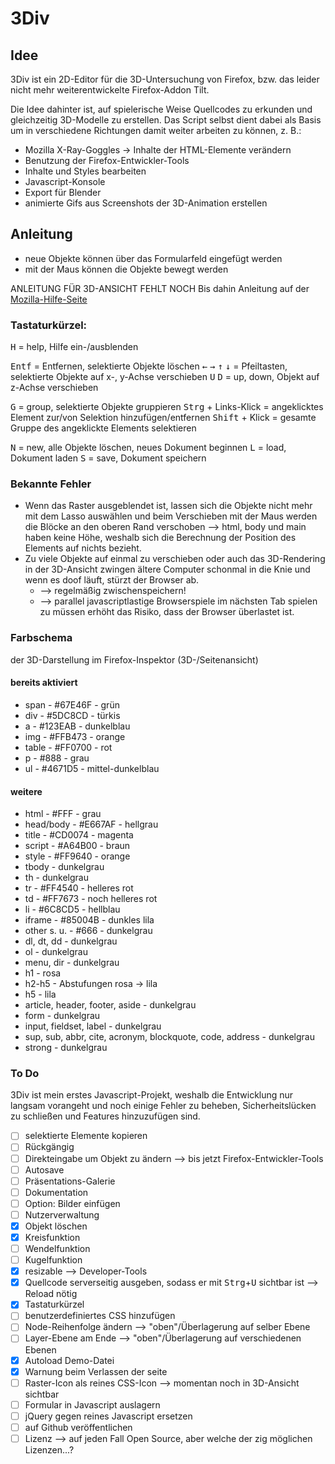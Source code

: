 3Div
====

Idee
----
3Div ist ein 2D-Editor für die 3D-Untersuchung von Firefox, bzw. das leider nicht mehr weiterentwickelte Firefox-Addon Tilt.

Die Idee dahinter ist, auf spielerische Weise Quellcodes zu erkunden und gleichzeitig 3D-Modelle zu erstellen. Das Script selbst dient dabei als Basis um in verschiedene Richtungen damit weiter arbeiten zu können, z. B.:

- Mozilla X-Ray-Goggles -> Inhalte der HTML-Elemente verändern
- Benutzung der Firefox-Entwickler-Tools
 - Inhalte und Styles bearbeiten
 - Javascript-Konsole
- Export für Blender
- animierte Gifs aus Screenshots der 3D-Animation erstellen

Anleitung
---------
- neue Objekte können über das Formularfeld eingefügt werden
- mit der Maus können die Objekte bewegt werden

ANLEITUNG FÜR 3D-ANSICHT FEHLT NOCH
Bis dahin Anleitung auf der [Mozilla-Hilfe-Seite](https://developer.mozilla.org/de/docs/Tools/3D_untersuchung)


### Tastaturkürzel:
<kbd>H</kbd> = help, Hilfe ein-/ausblenden

<kbd>Entf</kbd> = Entfernen, selektierte Objekte löschen
<kbd>&larr;</kbd> <kbd>&rarr;</kbd> <kbd>&uarr;</kbd> <kbd>&darr;</kbd> = Pfeiltasten, selektierte Objekte auf x-, y-Achse verschieben
<kbd>U</kbd> <kbd>D</kbd> = up, down, Objekt auf z-Achse verschieben

<kbd>G</kbd> = group, selektierte Objekte gruppieren
<kbd>Strg</kbd> + Links-Klick = angeklicktes Element zur/von Selektion hinzufügen/entfernen
<kbd>Shift</kbd> + Klick = gesamte Gruppe des angeklickte Elements selektieren

<kbd>N</kbd> = new, alle Objekte löschen, neues Dokument beginnen
<kbd>L</kbd> = load, Dokument laden
<kbd>S</kbd> = save, Dokument speichern

### Bekannte Fehler
- Wenn das Raster ausgeblendet ist, lassen sich die Objekte nicht mehr mit dem Lasso auswählen und beim Verschieben mit der Maus werden die Blöcke an den oberen Rand verschoben --> html, body und main haben keine Höhe, weshalb sich die Berechnung der Position des Elements auf nichts bezieht.
- Zu viele Objekte auf einmal zu verschieben oder auch das 3D-Rendering in der 3D-Ansicht zwingen ältere Computer schonmal in die Knie und wenn es doof läuft, stürzt der Browser ab.
  - --> regelmäßig zwischenspeichern!
  - --> parallel javascriptlastige Browserspiele im nächsten Tab spielen zu müssen erhöht das Risiko, dass der Browser überlastet ist. 

### Farbschema
der 3D-Darstellung im Firefox-Inspektor (3D-/Seitenansicht)
#### bereits aktiviert
 - span - #67E46F - grün
 - div - #5DC8CD - türkis
 - a - #123EAB - dunkelblau
 - img - #FFB473 - orange
 - table - #FF0700 - rot
 - p - #888 - grau
 - ul - #4671D5 - mittel-dunkelblau
 
#### weitere
 - html - #FFF - grau
 - head/body - #E667AF - hellgrau
 - title - #CD0074 - magenta
 - script - #A64B00 - braun
 - style - #FF9640 - orange
 - tbody - dunkelgrau
 - th - dunkelgrau
 - tr - #FF4540 - helleres rot
 - td - #FF7673 - noch helleres rot
 - li - #6C8CD5 - hellblau
 - iframe - #85004B - dunkles lila
 - other s. u. - #666 - dunkelgrau
 - dl, dt, dd - dunkelgrau
 - ol - dunkelgrau
 - menu, dir - dunkelgrau
 - h1 - rosa
 - h2-h5 - Abstufungen rosa -> lila
 - h5 - lila
 - article, header, footer, aside - dunkelgrau
 - form - dunkelgrau
 - input, fieldset, label - dunkelgrau
 - sup, sub, abbr, cite, acronym, blockquote, code, address - dunkelgrau
 - strong - dunkelgrau

### To Do
3Div ist mein erstes Javascript-Projekt, weshalb die Entwicklung nur langsam vorangeht und noch einige Fehler zu beheben, Sicherheitslücken zu schließen und Features hinzuzufügen sind.

- [ ] selektierte Elemente kopieren
- [ ] Rückgängig
- [ ] Direkteingabe um Objekt zu ändern --> bis jetzt Firefox-Entwickler-Tools
- [ ] Autosave
- [ ] Präsentations-Galerie
- [ ] Dokumentation
- [ ] Option: Bilder einfügen
- [ ] Nutzerverwaltung
- [x] Objekt löschen
- [x] Kreisfunktion
- [ ] Wendelfunktion
- [ ] Kugelfunktion
- [x] resizable --> Developer-Tools
- [x] Quellcode serverseitig ausgeben, sodass er mit <kbd>Strg</kbd>+<kbd>U</kbd> sichtbar ist --> Reload nötig
- [x] Tastaturkürzel
- [ ] benutzerdefiniertes CSS hinzufügen
- [ ] Node-Reihenfolge ändern --> "oben"/Überlagerung auf selber Ebene
- [ ] Layer-Ebene am Ende --> "oben"/Überlagerung auf verschiedenen Ebenen
- [x] Autoload Demo-Datei
- [x] Warnung beim Verlassen der seite
- [ ] Raster-Icon als reines CSS-Icon --> momentan noch in 3D-Ansicht sichtbar
- [ ] Formular in Javascript auslagern
- [ ] jQuery gegen reines Javascript ersetzen
- [ ] auf Github veröffentlichen
- [ ] Lizenz --> auf jeden Fall Open Source, aber welche der zig möglichen Lizenzen...?
